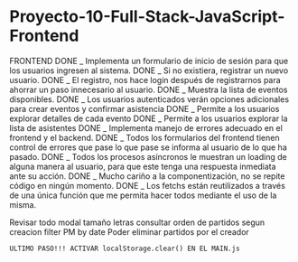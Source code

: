 # Proyecto-10-Full-Stack-JavaScript-Frontend

FRONTEND
DONE _ Implementa un formulario de inicio de sesión para que los usuarios ingresen al sistema.
DONE _ Si no existiera, registrar un nuevo usuario.
DONE _ El registro, nos hace login después de registrarnos para ahorrar un paso innecesario al usuario.
DONE _ Muestra la lista de eventos disponibles.
DONE _ Los usuarios autenticados verán opciones adicionales para crear eventos y confirmar asistencia
DONE _ Permite a los usuarios explorar detalles de cada evento
DONE _ Permite a los usuarios explorar la lista de asistentes
DONE _ Implementa manejo de errores adecuado en el frontend y el backend.
DONE _ Todos los formularios del frontend tienen control de errores que pase lo que pase se informa al usuario de lo que ha pasado.
DONE _ Todos los procesos asíncronos le muestran un loading de alguna manera al usuario, para que este tenga una respuesta inmediata ante su acción.
DONE _ Mucho cariño a la componentización, no se repite código en ningún momento.
DONE _ Los fetchs están reutilizados a través de una única función que me permita hacer todos mediante el uso de la misma.


Revisar todo modal tamaño letras
consultar orden de partidos segun creacion
filter PM by date
Poder eliminar partidos por el creador

    ULTIMO PASO!!! ACTIVAR localStorage.clear() EN EL MAIN.js
